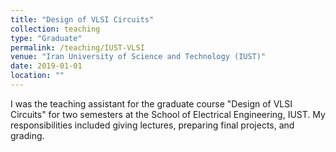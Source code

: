 ```yaml
---
title: "Design of VLSI Circuits"
collection: teaching
type: "Graduate"
permalink: /teaching/IUST-VLSI
venue: "Iran University of Science and Technology (IUST)"
date: 2019-01-01
location: ""
---
```


I was the teaching assistant for the graduate course "Design of VLSI Circuits" for two semesters at the School of Electrical Engineering, IUST. My responsibilities included giving lectures, preparing final projects, and grading.
